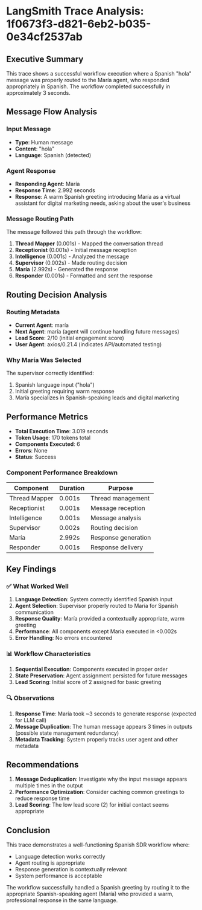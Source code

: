 # LangSmith Trace Analysis: 1f0673f3-d821-6eb2-b035-0e34cf2537ab

## Executive Summary

This trace shows a successful workflow execution where a Spanish "hola" message was properly routed to the María agent, who responded appropriately in Spanish. The workflow completed successfully in approximately 3 seconds.

## Message Flow Analysis

### Input Message
- **Type**: Human message
- **Content**: "hola"
- **Language**: Spanish (detected)

### Agent Response
- **Responding Agent**: María
- **Response Time**: 2.992 seconds
- **Response**: A warm Spanish greeting introducing María as a virtual assistant for digital marketing needs, asking about the user's business

### Message Routing Path
The message followed this path through the workflow:
1. **Thread Mapper** (0.001s) - Mapped the conversation thread
2. **Receptionist** (0.001s) - Initial message reception
3. **Intelligence** (0.001s) - Analyzed the message
4. **Supervisor** (0.002s) - Made routing decision
5. **María** (2.992s) - Generated the response
6. **Responder** (0.001s) - Formatted and sent the response

## Routing Decision Analysis

### Routing Metadata
- **Current Agent**: maría
- **Next Agent**: maría (agent will continue handling future messages)
- **Lead Score**: 2/10 (initial engagement score)
- **User Agent**: axios/0.21.4 (indicates API/automated testing)

### Why María Was Selected
The supervisor correctly identified:
1. Spanish language input ("hola")
2. Initial greeting requiring warm response
3. María specializes in Spanish-speaking leads and digital marketing

## Performance Metrics

- **Total Execution Time**: 3.019 seconds
- **Token Usage**: 170 tokens total
- **Components Executed**: 6
- **Errors**: None
- **Status**: Success

### Component Performance Breakdown
| Component | Duration | Purpose |
|-----------|----------|---------|
| Thread Mapper | 0.001s | Thread management |
| Receptionist | 0.001s | Message reception |
| Intelligence | 0.001s | Message analysis |
| Supervisor | 0.002s | Routing decision |
| María | 2.992s | Response generation |
| Responder | 0.001s | Response delivery |

## Key Findings

### ✅ What Worked Well
1. **Language Detection**: System correctly identified Spanish input
2. **Agent Selection**: Supervisor properly routed to María for Spanish communication
3. **Response Quality**: María provided a contextually appropriate, warm greeting
4. **Performance**: All components except María executed in <0.002s
5. **Error Handling**: No errors encountered

### 📊 Workflow Characteristics
1. **Sequential Execution**: Components executed in proper order
2. **State Preservation**: Agent assignment persisted for future messages
3. **Lead Scoring**: Initial score of 2 assigned for basic greeting

### 🔍 Observations
1. **Response Time**: María took ~3 seconds to generate response (expected for LLM call)
2. **Message Duplication**: The human message appears 3 times in outputs (possible state management redundancy)
3. **Metadata Tracking**: System properly tracks user agent and other metadata

## Recommendations

1. **Message Deduplication**: Investigate why the input message appears multiple times in the output
2. **Performance Optimization**: Consider caching common greetings to reduce response time
3. **Lead Scoring**: The low lead score (2) for initial contact seems appropriate

## Conclusion

This trace demonstrates a well-functioning Spanish SDR workflow where:
- Language detection works correctly
- Agent routing is appropriate
- Response generation is contextually relevant
- System performance is acceptable

The workflow successfully handled a Spanish greeting by routing it to the appropriate Spanish-speaking agent (María) who provided a warm, professional response in the same language.